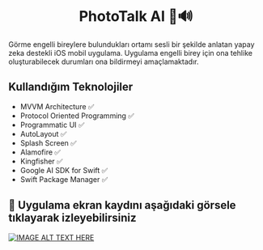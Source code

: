 <h1 align=center>PhotoTalk AI 📸🔊 </h1> 

Görme engelli bireylere bulundukları ortamı sesli bir şekilde anlatan yapay zeka destekli iOS mobil uygulama. Uygulama engelli birey için ona tehlike oluşturabilecek durumları ona bildirmeyi amaçlamaktadır.

## Kullandığım Teknolojiler
+ MVVM Architecture ✅
+ Protocol Oriented Programming ✅
+ Programmatic UI ✅
+ AutoLayout ✅
+ Splash Screen ✅
+ Alamofire ✅ 
+ Kingfisher ✅ 
+ Google AI SDK for Swift ✅
+ Swift Package Manager ✅

## :movie_camera: Uygulama ekran kaydını aşağıdaki görsele tıklayarak izleyebilirsiniz
[![IMAGE ALT TEXT HERE](https://i.ytimg.com/vi/S_5kHzA92Ec/oar2.jpg?sqp=-oaymwEoCM0CENAFSFqQAgHyq4qpAxcIARUAAIhC2AEB4gEKCBgQAhgGOAFAAQ==&rs=AOn4CLAXzP5z_Ej2fMVNtVsWh7hO7sSqqw)](https://www.youtube.com/shorts/S_5kHzA92Ec)
